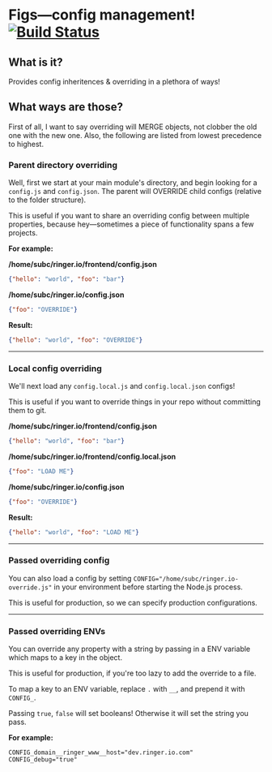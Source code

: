 # Figs—config management! [![Build Status](https://secure.travis-ci.org/Submersible/node-figs.png?branch=master)](http://travis-ci.org/Submersible/node-figs)

## What is it?

Provides config inheritences & overriding in a plethora of ways!

## What ways are those?

First of all, I want to say overriding will MERGE objects, not clobber the old
one with the new one.  Also, the following are listed from lowest precedence to
highest.

### Parent directory overriding

Well, first we start at your main module's directory, and begin looking for a
`config.js` and `config.json`.  The parent will OVERRIDE child configs (relative
to the folder structure).

This is useful if you want to share an overriding config between multiple
properties, because hey—sometimes a piece of functionality spans a few projects.

**For example:**

**/home/subc/ringer.io/frontend/config.json**
```json
{"hello": "world", "foo": "bar"}
```

**/home/subc/ringer.io/config.json**
```json
{"foo": "OVERRIDE"}
```

**Result:**
```json
{"hello": "world", "foo": "OVERRIDE"}
```

----------

### Local config overriding

We'll next load any `config.local.js` and `config.local.json` configs!

This is useful if you want to override things in your repo without committing
them to git.

**/home/subc/ringer.io/frontend/config.json**
```json
{"hello": "world", "foo": "bar"}
```
**/home/subc/ringer.io/frontend/config.local.json**
```json
{"foo": "LOAD ME"}
```

**/home/subc/ringer.io/config.json**
```json
{"foo": "OVERRIDE"}
```

**Result:**
```json
{"hello": "world", "foo": "LOAD ME"}
```

----------

### Passed overriding config

You can also load a config by setting `CONFIG="/home/subc/ringer.io-override.js"` in
your environment before starting the Node.js process.

This is useful for production, so we can specify production configurations.

----------

### Passed overriding ENVs

You can override any property with a string by passing in a ENV variable which
maps to a key in the object.

This is useful for production, if you're too lazy to add the override to a file.

To map a key to an ENV variable, replace `.` with `__`, and prepend it with
`CONFIG_`.

Passing `true`, `false` will set booleans!  Otherwise it will set the string you pass.

**For example:**

```
CONFIG_domain__ringer_www__host="dev.ringer.io.com"
CONFIG_debug="true"
```

